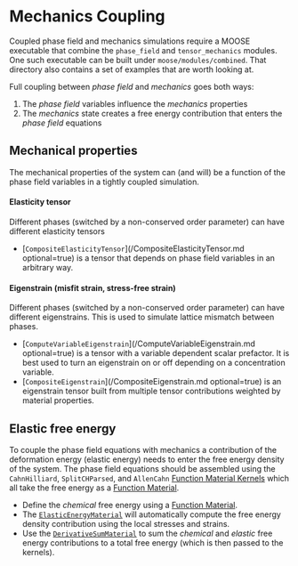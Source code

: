 # Mechanics Coupling

Coupled phase field and mechanics simulations require a MOOSE executable that combine the `phase_field` and `tensor_mechanics` modules. One such executable can be built under `moose/modules/combined`. That directory also contains a set of examples that are worth looking at.

Full coupling between *phase field* and *mechanics* goes both ways:

1. The *phase field* variables influence the *mechanics* properties
2. The *mechanics* state creates a free energy contribution that enters the *phase field* equations

## Mechanical properties

The mechanical properties of the system can (and will) be a function of the phase field variables in a tightly coupled simulation.

#### Elasticity tensor

Different phases (switched by a non-conserved order parameter) can have different elasticity tensors

- [`CompositeElasticityTensor`](/CompositeElasticityTensor.md optional=true) is a tensor that depends on phase field variables in an arbitrary way.

#### Eigenstrain (misfit strain, stress-free strain)

Different phases (switched by a non-conserved order parameter) can have different eigenstrains. This is used to simulate lattice mismatch between phases.

- [`ComputeVariableEigenstrain`](/ComputeVariableEigenstrain.md optional=true) is a tensor with a variable dependent scalar prefactor. It is best used to turn an eigenstrain on or off depending on a concentration variable.
- [`CompositeEigenstrain`](/CompositeEigenstrain.md optional=true) is an eigenstrain tensor built from multiple tensor contributions weighted by material properties.

## Elastic free energy

To couple the phase field equations with mechanics a contribution of the deformation energy (elastic energy) needs to enter the free energy density of the system. The phase field equations should be assembled using the `CahnHilliard`, `SplitCHParsed`, and `AllenCahn` [Function Material Kernels](phase_field/FunctionMaterialKernels.md) which all take the free energy as a [Function Material](/phase_field/FunctionMaterials.md).

- Define the *chemical* free energy using a [Function Material](/phase_field/FunctionMaterials.md).
- The [`ElasticEnergyMaterial`](/ElasticEnergyMaterial.md) will automatically compute the free energy density contribution using the local stresses and strains.
- Use the [`DerivativeSumMaterial`](/DerivativeSumMaterial.md) to sum the *chemical* and *elastic* free energy contributions to a total free energy (which is then passed to the kernels).
